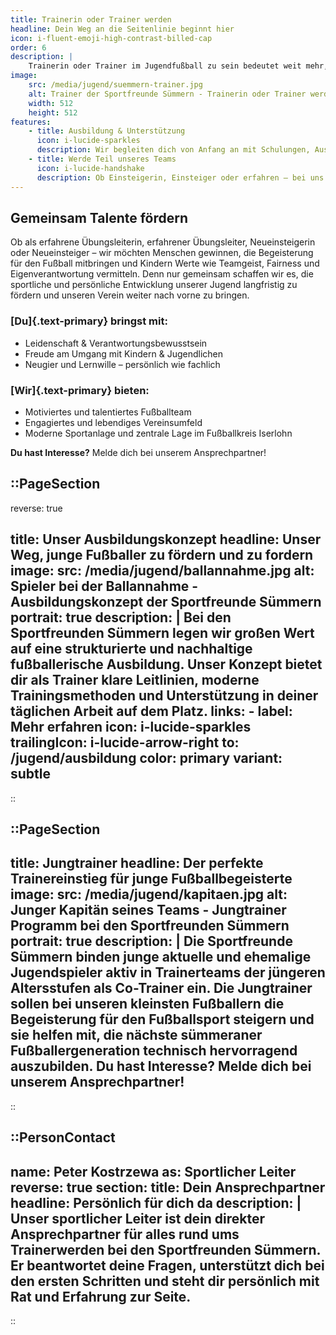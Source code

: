 ```yaml
---
title: Trainerin oder Trainer werden
headline: Dein Weg an die Seitenlinie beginnt hier
icon: i-fluent-emoji-high-contrast-billed-cap
order: 6
description: |
    Trainerin oder Trainer im Jugendfußball zu sein bedeutet weit mehr, als nur Übungen durchzuführen oder Spieltage zu begleiten. Bei den Sportfreunden Sümmern verstehen wir diese Aufgabe als echte Verantwortung – gegenüber den Kindern und Jugendlichen, aber auch gegenüber dem gesamten Vereinsumfeld. Unser Ausbildungskonzept setzt deshalb auf eine klare Struktur, individuelle Förderung und die enge Zusammenarbeit im Trainerteam.
image:
    src: /media/jugend/suemmern-trainer.jpg
    alt: Trainer der Sportfreunde Sümmern - Trainerin oder Trainer werden
    width: 512
    height: 512
features:
    - title: Ausbildung & Unterstützung
      icon: i-lucide-sparkles
      description: Wir begleiten dich von Anfang an mit Schulungen, Austausch im Trainerteam und klaren Leitlinien – damit du dich sicher fühlst und gemeinsam mit uns wachsen kannst.
    - title: Werde Teil unseres Teams
      icon: i-lucide-handshake
      description: Ob Einsteigerin, Einsteiger oder erfahren – bei uns findest du ein motiviertes Umfeld, in dem Freude am Fußball und die Förderung unserer Jugend im Mittelpunkt stehen.
---
```


## Gemeinsam Talente fördern
Ob als erfahrene Übungsleiterin, erfahrener Übungsleiter, Neueinsteigerin oder Neueinsteiger – wir möchten Menschen gewinnen, 
die Begeisterung für den Fußball mitbringen und Kindern Werte wie Teamgeist, Fairness und Eigenverantwortung vermitteln. 
Denn nur gemeinsam schaffen wir es, die sportliche und persönliche Entwicklung unserer Jugend langfristig zu fördern und unseren Verein weiter nach vorne zu bringen.

### [Du]{.text-primary} bringst mit:

- Leidenschaft & Verantwortungsbewusstsein
- Freude am Umgang mit Kindern & Jugendlichen
- Neugier und Lernwille – persönlich wie fachlich

### [Wir]{.text-primary} bieten:

- Motiviertes und talentiertes Fußballteam
- Engagiertes und lebendiges Vereinsumfeld
- Moderne Sportanlage und zentrale Lage im Fußballkreis Iserlohn

**Du hast Interesse?** Melde dich bei unserem Ansprechpartner!

::PageSection
---
reverse: true

title: Unser Ausbildungskonzept
headline: Unser Weg, junge Fußballer zu fördern und zu fordern
image:
    src: /media/jugend/ballannahme.jpg
    alt: Spieler bei der Ballannahme - Ausbildungskonzept der Sportfreunde Sümmern
    portrait: true
description: |
  Bei den Sportfreunden Sümmern legen wir großen Wert auf eine strukturierte und nachhaltige fußballerische Ausbildung.
  Unser Konzept bietet dir als Trainer klare Leitlinien, moderne Trainingsmethoden und Unterstützung in deiner täglichen Arbeit auf dem Platz.
links:
    - label: Mehr erfahren
      icon: i-lucide-sparkles
      trailingIcon: i-lucide-arrow-right
      to: /jugend/ausbildung
      color: primary
      variant: subtle
---
::



::PageSection
---
title: Jungtrainer
headline: Der perfekte Trainereinstieg für junge Fußballbegeisterte
image:
    src: /media/jugend/kapitaen.jpg
    alt: Junger Kapitän seines Teams - Jungtrainer Programm bei den Sportfreunden Sümmern
    portrait: true
description: |
  Die Sportfreunde Sümmern binden junge aktuelle und ehemalige Jugendspieler aktiv in Trainerteams der jüngeren Altersstufen als Co-Trainer ein. 
  Die Jungtrainer sollen bei unseren kleinsten Fußballern die Begeisterung für den Fußballsport steigern und sie helfen mit, 
  die nächste sümmeraner Fußballergeneration technisch hervorragend auszubilden. Du hast Interesse? Melde dich bei unserem Ansprechpartner!
---
::


::PersonContact
---
name: Peter Kostrzewa
as: Sportlicher Leiter
reverse: true
section:
    title: Dein Ansprechpartner
    headline: Persönlich für dich da
    description: |
        Unser sportlicher Leiter ist dein direkter Ansprechpartner für alles rund ums Trainerwerden bei den Sportfreunden Sümmern. Er beantwortet deine Fragen, unterstützt dich bei den ersten Schritten und steht dir persönlich mit Rat und Erfahrung zur Seite. 
---
::